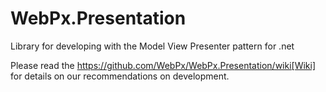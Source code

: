 # WebPx.Presentation

Library for developing with the Model View Presenter pattern for .net

Please read the https://github.com/WebPx/WebPx.Presentation/wiki[Wiki] for details on our recommendations on development.
